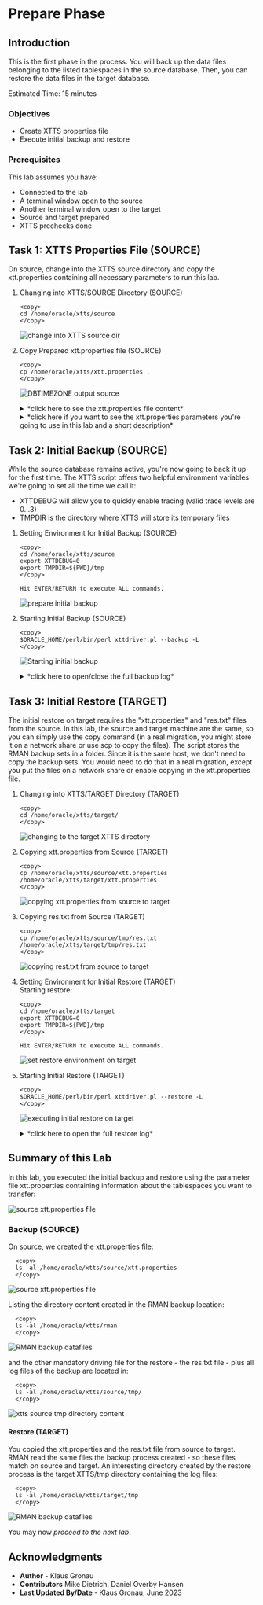 # Prepare Phase  

## Introduction
This is the first phase in the process. You will back up the data files belonging to the listed tablespaces in the source database. Then, you can restore the data files in the target database.


Estimated Time: 15 minutes

### Objectives

- Create XTTS properties file
- Execute initial backup and restore


### Prerequisites

This lab assumes you have:

- Connected to the lab
- A terminal window open to the source
- Another terminal window open to the target
- Source and target prepared
- XTTS prechecks done


## Task 1: XTTS Properties File (SOURCE)
On source, change into the XTTS source directory and copy the xtt.properties containing all necessary parameters to run this lab.

1. Changing into XTTS/SOURCE Directory (SOURCE)

    ```
    <copy>
    cd /home/oracle/xtts/source
    </copy>
    ```

    ![change into XTTS source dir](./images/switch-src-xtts-dir.png " ")

2. Copy Prepared xtt.properties file (SOURCE)

    ```
    <copy>
    cp /home/oracle/xtts/xtt.properties .
    </copy>
    ```

    ![DBTIMEZONE output source](./images/cpy-xtt-properties.png " ")

    <details>
    <summary>*click here to see the xtt.properties file content*</summary>


      ``` text
        ## xtt.properties
        ## (Doc ID 2471245.1)
        ##
        ## Properties file for xttdriver.pl
        ##
        ## Properties to set are the following:
        ##   tablespaces
        ##   platformid
        ##   dest_datafile_location
        ##   dest_datafile_location
        ##   dest_scratch_location
        ##   cnvinst_home
        ##   cnvinst_sid
        ##   asm_home
        ##   asm_sid
        ##   parallel
        ##   rollparallel
        ##   getfileparallel
        ##   metatransfer
        ##   destuser
        ##   desthost
        ##   desttmpdir
        ##   srcconnstr
        ##   destconnstr
        ##   allowstandby
        ##   usermantransport
        ##
        ## See documentation below and My Oracle Support Note 2471245.1 for details on V4.
        ##
        ##
        ##
        ## Next parameters are needed ONLY when using dbms_file_transfer package
        ## source database directory pointing to the SOURCE datafile location
        ##
        ## srcdir=XTTS_SOURCE_DIR1
        ##
        ## target database directory pointing to the TARGET datafile location
        ##
        ## dstdir=XTTS_TARGET_DIR
        ## srclink=XTTS_SOURCE_LNK
        ## Tablespaces to transport
        ## ========================
        ##
        ## tablespaces
        ## -----------
        ## Comma separated list of tablespaces to transport from source database to destination databa
        ## Do NOT use quotes
        ## Specify tablespace names in CAPITAL letters.
        ## Be sure there are NO space between the names
        ## TABLESPACES w/o sys, system, sysaux, temp and undo - list is comma separated without spaces!
        tablespaces=TPCCTAB,USERS
        ## Source database platform ID
        ## ===========================
        ##
        ## platformid
        ## ----------
        ## Source database platform id, obtained from V$DATABASE.PLATFORM_ID
        platformid=13
        ## SOURCE system file locations
        ## ============================
        ##
        ## src_scratch_location
        ## ------------
        ## Location where datafile copies and incremental backups are created on the source system.
        ##
        ## This location may be an NFS-mounted filesystem that is shared with the
        ## destination system, in which case it should reference the same NFS location
        ## as the dest_scratch_location property for the destination system.
        src_scratch_location=/home/oracle/xtts/rman
        ## DESTINATION system file locations
        ## =================================
        ##
        ## dest_datafile_location
        ## -------------
        ##
        ## This is the FINAL location of the datafiles to be used by the destination database.
        ## Be sure there are NO TRAILING space
        ## Location where the converted datafile copies will be written in the destination.
        ## If using ASM, this should be set to the disk group name:
        ## dest_datafile_location=+DATAMCH
        dest_datafile_location=/u02/oradata/CDB3/pdb3/
        ## dest_scratch_location
        ## -----------
        ## This is the location where datafile copies and backups are placed on the destination system
        ## transferred manually from the souce system.  This location must have
        ## sufficient free space to hold copies of all datafiles and backups being transported.
        ##
        ## This location may be a DBFS-mounted filesystem.
        ##
        ## This location may be an NFS-mounted filesystem that is shared with the
        ## source system in which case it should reference the same NFS location
        ## as the src_scratch_location for the source system.
        ## dest_scratch_location=/dest_backups/
        dest_scratch_location=/home/oracle/xtts/rman
        ## asm_home, asm_sid
        ## -----------------
        ## Grid home and SID for the ASM instance that runs on the destination
        ## system when the destination datafiles will reside on ASM.
        ##
        #asm_home=/u01/app/11.2.0.4/grid
        #asm_sid=+ASM1
        #asm_home=/u01/app/12.1.0.2/grid
        #asm_sid=+ASM1
        ## Parallel parameters
        ## ===================
        ##
        ## parallel
        ## --------
        ## Parallel defines the channel parallelism used in copying (prepare phase),
        ## converting.
        ##
        ## Note: Incremental backup creation parallelism is defined by RMAN
        ## configuration for DEVICE TYPE DISK PARALLELISM.
        ##
        ## If undefined, default value is 8.
        parallel=8
        ## rollparallel
        ## ------------
        ## Defines the level of parallelism for the -r roll forward operation.
        ##
        ## If undefined, default value is 0 (serial roll forward).
        rollparallel=2
        ## getfileparallel
        ## ---------------
        ## Defines the level of parallelism for the -G operation
        ##
        ## If undefined, default value is 1. Max value supported is 8.
        ## This will be enhanced in the future to support more than 8
        ## depending on the destination system resources.
        #getfileparallel=4
        ## metatransfer
        ## ---------------
        ## If passwordless ssh is enabled between the source and the destination, the
        ## script can automatically transfer the temporary files and the backups from
        ## source to destination. Other parameters like desthost, desttmpdir needs to
        ## be defined for this to work. destuser is optional
        ## metatransfer=1
        #metatransfer=1
        ## destuser
        ## ---------
        ## The username that will be used for copying the files from source to dest
        ## using scp. This is optional
        ## dest_user=username
        # dest_user=DESTUSERDUMP
        ## desthost
        ## --------
        ## This will be the name of the destination host.
        ## dest_host=machinename
        #dest_host=hol.localdomain
        ## desttmpdir
        ## ---------------
        ## This should be defined to same directory as TMPDIR for getting the
        ## temporary files. The incremental backups will be copied to directory pointed
        ## by stageondest parameter.
        ## desttmpdir=/ogg/oraacs/XTTS
        #desttmpdir=DUMPTARGET/XTTS/ogg/oraacs/XTTS
        ## dumpdir
        ## ---------
        ## The directory in which the dump file be restored to. If this is not specified
        ## then TMPDIR is used.
        ## dumpdir=/ogg/oraacs/xtts
        ## using scp. This is optional
        ## dumpdir=
        ## srcconnstr
        ## ---------
        ## Only needs to be set in CDB environment. Specifies connect string of the
        ## source pluggable database
        #srcconnstr=sys/knl_test7@cdb1_pdb1
        ## destconnstr
        ## ---------
        ## Only needs to be set in CDB environment. Specifies connect string of the
        ## destination pluggable database
        destconnstr=sys/oracle@pdb3
        ## allowstandby
        ## ---------
        ## This will allow the script to be run from standby database.
        ## allowstandby=1
        ## usermantransport
        ## -----------------
        ## This should be set if using 12c.
        #usermantransport=1
        ## usermantransport=1
      ```
    </details>

    <details>
    <summary>*click here if you want to see the xtt.properties parameters you're going to use in this lab and a short description*</summary>


    | Parameter | Comment |
    | :-------- | :-----|
    | tablespaces=TPCCTAB,USERS | Comma separated list of tablespaces to transport from source database to destination database |
    | platformid=13 | Source database platform id, obtained from V$DATABASE.PLATFORM_ID |
    | src\_scratch\_location=/home/oracle/xtts/rman | Location where datafile copies and incremental backups are created on the source system |
    | dest\_datafile\_location=/u02/oradata/CDB3/pdb3/ | This is the FINAL location of the datafiles to be used by the destination database |
    | parallel=8 | Parallel defines the channel parallelism used in copying (prepare phase), converting (NOT RMAN) |
    | rollparallel=2 | Defines the level of parallelism for the roll forward operation |
    | destconnstr=sys/oracle@pdb3 | Only needs to be set in CDB environment. Specifies connect string of the destination pluggable database |
    {: title="xtts.properties parameters used in this lab"}

    </details>



## Task 2: Initial Backup (SOURCE)
While the source database remains active, you're now going to back it up for the first time.
The XTTS script offers two helpful environment variables we're going to set all the time we call it: </br>
* XTTDEBUG will allow you to quickly enable tracing (valid trace levels are 0...3) 
* TMPDIR is the directory where XTTS will store its temporary files 

1. Setting Environment for Initial Backup (SOURCE)

    ```
    <copy>
    cd /home/oracle/xtts/source
    export XTTDEBUG=0
    export TMPDIR=${PWD}/tmp
    </copy>

    Hit ENTER/RETURN to execute ALL commands.
    ```

    ![prepare initial backup](./images/prepare-phase-backup-src.png " ")

2. Starting Initial Backup (SOURCE)

    ```
    <copy>
    $ORACLE_HOME/perl/bin/perl xttdriver.pl --backup -L
    </copy>
    ```

    ![Starting initial backup](./images/initial-backup.png " ")

    <details>
    <summary>*click here to open/close the full backup log*</summary>

      ```text
    [UPGR] oracle@hol:~/xtts/source
    $ $ORACLE_HOME/perl/bin/perl xttdriver.pl --backup -L
    ============================================================
    trace file is /home/oracle/xtts/source/tmp/backup_Jun28_Wed_14_09_34_232//Jun28_Wed_14_09_34_232_.log
    =============================================================

    --------------------------------------------------------------------
    Parsing properties
    --------------------------------------------------------------------


    --------------------------------------------------------------------
    Done parsing properties
    --------------------------------------------------------------------


    --------------------------------------------------------------------
    Checking properties
    --------------------------------------------------------------------


    --------------------------------------------------------------------
    Done checking properties
    --------------------------------------------------------------------


    --------------------------------------------------------------------
    Starting prepare phase
    --------------------------------------------------------------------

    scalar(or2
    XXX: adding here for 2, 0, TPCCTAB,USERS

    --------------------------------------------------------------------
    Find list of datafiles in system
    --------------------------------------------------------------------

    sqlplus -L -s  / as sysdba  @/home/oracle/xtts/source/tmp/backup_Jun28_Wed_14_09_34_232//diff.sql /u02/oradata/CDB3/pdb3/

    --------------------------------------------------------------------
    Done finding list of datafiles in system
    --------------------------------------------------------------------

    Prepare source for Tablespaces:
                      'TPCCTAB'  /home/oracle/xtts/rman
    xttpreparesrc.sql for 'TPCCTAB' started at Wed Jun 28 14:09:34 2023
    xttpreparesrc.sql for  ended at Wed Jun 28 14:09:34 2023
    Prepare source for Tablespaces:
                      'USERS'  /home/oracle/xtts/rman
    xttpreparesrc.sql for 'USERS' started at Wed Jun 28 14:09:46 2023
    xttpreparesrc.sql for  ended at Wed Jun 28 14:09:46 2023
    Prepare source for Tablespaces:
                      ''''  /home/oracle/xtts/rman
    xttpreparesrc.sql for '''' started at Wed Jun 28 14:09:50 2023
    xttpreparesrc.sql for  ended at Wed Jun 28 14:09:50 2023
    Prepare source for Tablespaces:
                      ''''  /home/oracle/xtts/rman
    xttpreparesrc.sql for '''' started at Wed Jun 28 14:09:51 2023
    xttpreparesrc.sql for  ended at Wed Jun 28 14:09:51 2023
    Prepare source for Tablespaces:
                      ''''  /home/oracle/xtts/rman
    xttpreparesrc.sql for '''' started at Wed Jun 28 14:09:52 2023
    xttpreparesrc.sql for  ended at Wed Jun 28 14:09:52 2023

    --------------------------------------------------------------------
    Done with prepare phase
    --------------------------------------------------------------------

    Prepare newscn for Tablespaces: 'TPCCTAB'
    Prepare newscn for Tablespaces: 'USERS'
    Prepare newscn for Tablespaces: ''''''''''''
    New /home/oracle/xtts/source/tmp/xttplan.txt with FROM SCN's generated
    scalar(or2
    XXX: adding here for 2, 0, TPCCTAB,USERS
    Added fname here 1:/home/oracle/xtts/rman/USERS_4.tf
    Added fname here 1:/home/oracle/xtts/rman/TPCCTAB_5.tf
    ============================================================
    No new datafiles added
    =============================================================
    [UPGR] oracle@hol:~/xtts/source
      ```
</details>




## Task 3: Initial Restore (TARGET)
The initial restore on target requires the "xtt.properties" and "res.txt" files from the source. In this lab, the source and target machine are the same, so you can simply use the copy command (in a real migration, you might store it on a network share or use scp to copy the files). The script stores the RMAN backup sets in a folder. Since it is the same host, we don't need to copy the backup sets. You would need to do that in a real migration, except you put the files on a network share or enable copying in the xtt.properties file.

1. Changing into XTTS/TARGET Directory (TARGET)

    ```
    <copy>
    cd /home/oracle/xtts/target/
    </copy>
    ```

    ![changing to the target XTTS directory](./images/prepare-phase-cd-target-dir.png " ")

2. Copying xtt.properties from Source (TARGET)

    ```
    <copy>
    cp /home/oracle/xtts/source/xtt.properties /home/oracle/xtts/target/xtt.properties 
    </copy>
    ```

    ![copying xtt.properties from source to target](./images/cpy-xtt-properties-src-trg.png " ")

3. Copying res.txt from Source (TARGET)

    ```
    <copy>
    cp /home/oracle/xtts/source/tmp/res.txt /home/oracle/xtts/target/tmp/res.txt
    </copy>
    ```


    ![copying rest.txt from source to target](./images/cpy-res-txt-src-trg.png " ")

4. Setting Environment for Initial Restore (TARGET) </br>
Starting restore:

    ```
    <copy>
    cd /home/oracle/xtts/target
    export XTTDEBUG=0
    export TMPDIR=${PWD}/tmp
    </copy>

    Hit ENTER/RETURN to execute ALL commands.
    ```

    ![set restore environment on target](./images/env-initial-restore.png " ")

5. Starting Initial Restore (TARGET)

    ```
    <copy>
    $ORACLE_HOME/perl/bin/perl xttdriver.pl --restore -L
    </copy>
    ```

    ![executing initial restore on target](./images/initial-restore.png " ")

    <details>
    <summary>*click here to open the full restore log*</summary>

      ```text
    [CDB3] oracle@hol:~/xtts/target
    $ $ORACLE_HOME/perl/bin/perl xttdriver.pl --restore -L
    ============================================================
    trace file is /home/oracle/xtts/target/tmp/restore_Jun28_Wed_14_14_06_386//Jun28_Wed_14_14_06_386_.log
    =============================================================

    --------------------------------------------------------------------
    Parsing properties
    --------------------------------------------------------------------


    --------------------------------------------------------------------
    Done parsing properties
    --------------------------------------------------------------------


    --------------------------------------------------------------------
    Checking properties
    --------------------------------------------------------------------


    --------------------------------------------------------------------
    Done checking properties
    --------------------------------------------------------------------


    --------------------------------------------------------------------
    Performing convert for file 4
    --------------------------------------------------------------------


    --------------------------------------------------------------------
    Performing convert for file 5
    --------------------------------------------------------------------

    [CDB3] oracle@hol:~/xtts/target
    $
      ```
    </details>


## Summary of this Lab

In this lab, you executed the initial backup and restore using the parameter file xtt.properties containing information about the tablespaces you want to transfer:

![source xtt.properties file](./images/initial-backup-restore.png " ")

### Backup (SOURCE)
On source, we created the xtt.properties file:

  ```
    <copy>
    ls -al /home/oracle/xtts/source/xtt.properties
    </copy>
  ```

![source xtt.properties file](./images/ls-src-xtt-properties.png " ")

Listing the directory content created in the RMAN backup location:

  ```
    <copy>
    ls -al /home/oracle/xtts/rman
    </copy>
  ```

![RMAN backup datafiles](./images/ls-rman-src.png " ")

and the other mandatory driving file for the restore - the res.txt file - plus all log files of the backup are located in:
  ```
    <copy>
    ls -al /home/oracle/xtts/source/tmp/
    </copy>
  ```

![xtts source tmp directory content](./images/ls-xtts-tmp-src.png " ")



#### Restore (TARGET)
You copied the xtt.properties and the res.txt file from source to target. RMAN read the same files the backup process created - so these files match on source and target. An interesting directory created by the restore process is the target XTTS/tmp directory containing the log files:
  ```
    <copy>
    ls -al /home/oracle/xtts/target/tmp
    </copy>
  ```

![RMAN backup datafiles](./images/ls-prepare-target-tmp-dir.png " ")


You may now *proceed to the next lab*.




## Acknowledgments
* **Author** - Klaus Gronau
* **Contributors** Mike Dietrich, Daniel Overby Hansen  
* **Last Updated By/Date** - Klaus Gronau, June 2023
